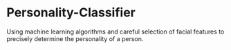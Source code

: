 # Personality-Classifier
Using machine learning algorithms and careful selection of facial features to precisely determine the personality of a person.

